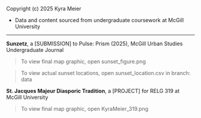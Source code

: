 Copyright (c) 2025 Kyra Meier

* Data and content sourced from undergraduate coursework at McGill University

---------------------------------------------------

**Sunzetz**, a [SUBMISSION] to Pulse: Prism (2025), McGill Urban Studies Undergraduate Journal

> To view final map graphic, open sunset_figure.png

> To view actual sunset locations, open sunset_location.csv in branch: data

**St. Jacques Majeur Diasporic Tradition**, a [PROJECT] for RELG 319 at McGill University

> To view final map graphic, open KyraMeier_319.png
  
  
